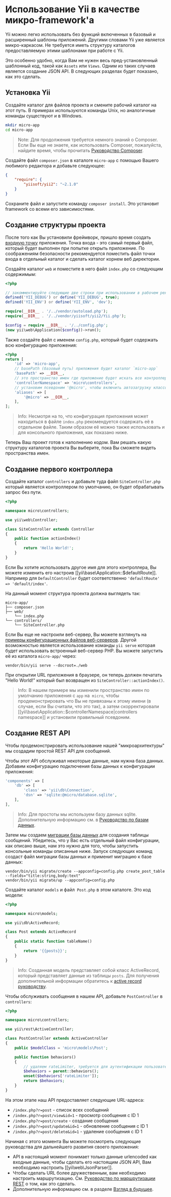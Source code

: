 # Использование Yii в качестве микро-framework'а

Yii можно легко использовать без функций включенных в базовый и расширенный шаблоны приложений. Другими словами Yii уже является микро-каркасом. Не требуется иметь структуру каталогов предоставляемую этими шаблонами при работе с Yii.

Это особенно удобно, когда Вам не нужен весь пред-установленный шаблонный код, такой как `Assets` или `Views`. Одним из таких случаев является создание JSON API. В следующих разделах будет показано, как это сделать.

## Установка Yii

Создайте каталог для файлов проекта и смените рабочий каталог на этот путь. В примерах используются команды Unix, но аналогичные команды существуют и в Windows.

```bash
mkdir micro-app
cd micro-app
```

> Note: Для продолжения требуется немного знаний о Composer. Если Вы еще не знаете, как использовать Composer, пожалуйста, найдите время, чтобы прочитать [Руководство Composer](https://getcomposer.org/doc/00-intro.md).

Создайте файл `composer.json` в каталоге `micro-app` с помощью Вашего любимого редактора и добавьте следующее:

```json
{
    "require": {
        "yiisoft/yii2": "~2.1.0"
    }
}
```

Сохраните файл и запустите команду `composer install`. Это установит framework со всеми его зависимостями.

## Создание структуры проекта

После того как Вы установили фреймворк, пришло время создать [входную точку](structure-entry-scripts.md) приложения. Точка входа - это самый первый файл, который будет выполнен при попытке открыть приложение. По соображениям безопасности рекомендуется поместить файл точки входа в отдельный каталог и сделать каталог корнем веб директории.

Создайте каталог `web` и поместите в него файл `index.php` со следующим содержимым:

```php 
<?php

// закомментируйте следующие две строки при использовании в рабочем режиме
defined('YII_DEBUG') or define('YII_DEBUG', true);
defined('YII_ENV') or define('YII_ENV', 'dev');

require(__DIR__ . '/../vendor/autoload.php');
require(__DIR__ . '/../vendor/yiisoft/yii2/Yii.php');

$config = require __DIR__ . '/../config.php';
(new yii\web\Application($config))->run();
```

Также создайте файл с именем `config.php`, который будет содержать всю конфигурацию приложения:

```php
<?php
return [
    'id' => 'micro-app',
    // basePath (базовый путь) приложения будет каталог `micro-app`
    'basePath' => __DIR__,
    // это пространство имен где приложение будет искать все контроллеры
    'controllerNamespace' => 'micro\controllers',
    // установим псевдоним '@micro', чтобы включить автозагрузку классов из пространства имен 'micro'
    'aliases' => [
        '@micro' => __DIR__,
    ],
];
```

> Info: Несмотря на то, что конфигурация приложения может находиться в файле `index.php` рекомендуется
> содержать её в отдельном файле. Таким образом её можно также использовать и для консольного приложения, как показано ниже.

Теперь Ваш проект готов к наполнению кодом. Вам решать какую структуру каталогов проекта Вы выберите, пока Вы сможете видеть пространства имен.

## Создание первого контроллера

Создайте каталог `controllers` и добавьте туда файл `SiteController.php` который является контроллером по умолчанию, он будет обрабатывать запрос без пути.

```php
<?php

namespace micro\controllers;

use yii\web\Controller;

class SiteController extends Controller
{
    public function actionIndex()
    {
        return 'Hello World!';
    }
}
```

Если Вы хотите использовать другое имя для этого контроллера, Вы можете изменить его настроив [[yii\base\Application::$defaultRoute]].
Например для `DefaultController` будет соответственно `'defaultRoute' => 'default/index'`.

На данный момент структура проекта должна выглядеть так:

```
micro-app/
├── composer.json
├── web/
    └── index.php
└── controllers/
    └── SiteController.php
```

Если Вы еще не настроили веб-сервер, Вы можете взглянуть на [примеры конфигурационных файлов веб-серверов](start-installation.md#configuring-web-servers).
Другой возможностью является использование команды `yii serve` которая будет использовать встроенный веб-сервер PHP. Вы можете запустить её из каталога `micro-app/` через:

    vendor/bin/yii serve --docroot=./web

При открытии URL приложения в браузере, он теперь должен печатать "Hello World!" который был возвращен из `SiteController::actionIndex()`.

> Info: В нашем примере мы изменили пространство имен по умолчанию приложения с `app` на` micro`, чтобы продемонстрировать
> что Вы не привязаны к этому имени (в случае, если Вы считали, что это так), а затем скорректировали
> [[yii\base\Application::$controllerNamespace|controllers namespace]] и установили правильный псевдоним.

## Создание REST API

Чтобы продемонстрировать использование нашей "микроархитектуры" мы создадим простой REST API для сообщений.

Чтобы этот API обслуживал некоторые данные, нам нужна база данных. Добавим конфигурацию подключения базы данных
к конфигурации приложения:

```php
'components' => [
    'db' => [
        'class' => 'yii\db\Connection',
        'dsn' => 'sqlite:@micro/database.sqlite',
    ],
],
```

> Info: Для простоты мы используем базу данных sqlite. Дополнительную информацию см. в [Руководство по базам данных](db-dao.md).

Затем мы создаем [миграции базы данных](db-migrations.md) для создания таблицы сообщений.
Убедитесь, что у Вас есть отдельный файл конфигурации, как описано выше, нам это нужно для того, чтобы запустить консольные команды описанные ниже.
Запуск следующих команд создаст файл миграции базы данных и применит миграцию к базе данных:

    vendor/bin/yii migrate/create --appconfig=config.php create_post_table --fields="title:string,body:text"
    vendor/bin/yii migrate/up --appconfig=config.php

Создайте каталог `models` и файл` Post.php` в этом каталоге. Это код модели:

```php
<?php

namespace micro\models;

use yii\db\ActiveRecord;

class Post extends ActiveRecord
{ 
    public static function tableName()
    {
        return '{{posts}}';
    }
}
```

> Info: Созданная модель представляет собой класс ActiveRecord, который представляет данные из таблицы `posts`.
> Для получения дополнительной информации обратитесь к [active record руководству](db-active-record.md).

Чтобы обслуживать сообщения в нашем API, добавьте `PostController` в` controllers`:

```php
<?php

namespace micro\controllers;

use yii\rest\ActiveController;

class PostController extends ActiveController
{
    public $modelClass = 'micro\models\Post';

    public function behaviors()
    {
        // удаляем rateLimiter, требуется для аутентификации пользователя
        $behaviors = parent::behaviors();
        unset($behaviors['rateLimiter']);
        return $behaviors;
    }
}
```

На этом этапе наш API предоставляет следующие URL-адреса:

- `/index.php?r=post` - список всех сообщений
- `/index.php?r=post/view&id=1` - просмотр сообщения с ID 1
- `/index.php?r=post/create` - создание сообщения
- `/index.php?r=post/update&id=1` - обновление сообщения с ID 1
- `/index.php?r=post/delete&id=1` - удаление сообщения с ID 1

Начиная с этого момента Вы можете посмотреть следующие руководства для дальнейшего развития своего приложения:

- API в настоящий момент понимает только данные urlencoded как входные данные, чтобы сделать его настоящим JSON API, Вам
  необходимо настроить [[yii\web\JsonParser]].
- Чтобы сделать URL более дружественным, вам необходимо настроить маршрутизацию.
  См. [Руководство по маршрутизации REST](rest-routing.md) о том, как это сделать.
- Дополнительную информацию см. в разделе [Взгляд в будущее](start-looking-ahead.md).
